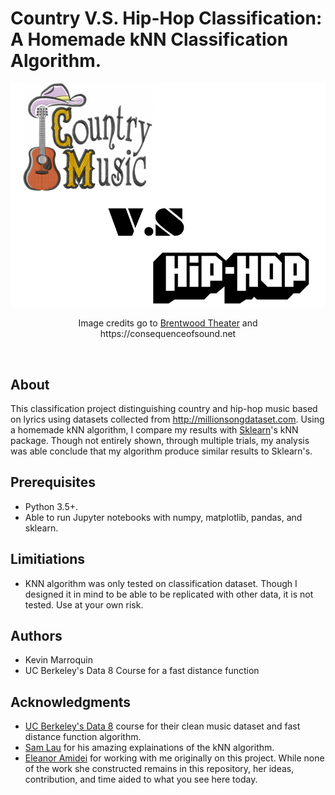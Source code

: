 # Country V.S. Hip-Hop Classification: <br>A Homemade kNN Classification Algorithm.

<p align="center">
<img src="https://github.com/kamcbk/GeneralProjects/blob/master/Country%20V.S.Hip-Hop%20Classification/countryvshiphopimg.png" >
</p>
<p align="center">
  Image credits go to <a href="https://www.brentwood-theatre.co.uk" >Brentwood Theater</a> and https://consequenceofsound.net
</p>
<br>

## About
This classification project distinguishing country and hip-hop music based on lyrics using datasets collected from http://millionsongdataset.com. Using a homemade kNN algorithm, I compare my results with [Sklearn](https://scikit-learn.org/stable/)'s kNN package. Though not entirely shown, through multiple trials, my analysis was able conclude that my algorithm produce similar results to Sklearn's. 

## Prerequisites
* Python 3.5+.
* Able to run Jupyter notebooks with numpy, matplotlib, pandas, and sklearn.

## Limitiations
* KNN algorithm was only tested on classification dataset. Though I designed it in mind to be able to be replicated with other data, it is not tested. Use at your own risk.

## Authors
* Kevin Marroquin
* UC Berkeley's Data 8 Course for a fast distance function

## Acknowledgments
- [UC Berkeley's Data 8](http://data8.org/su17/) course for their clean music dataset and fast distance function algorithm.
- [Sam Lau](https://www.samlau.me) for his amazing explainations of the kNN algorithm.
- [Eleanor Amidei](https://www.linkedin.com/in/eleanoramidei/) for working with me originally on this project. While none of the work she constructed remains in this repository, her ideas, contribution, and time aided to what you see here today.
